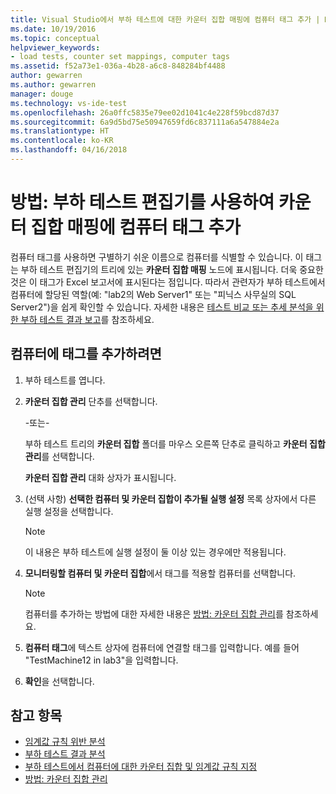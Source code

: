 ```yaml
---
title: Visual Studio에서 부하 테스트에 대한 카운터 집합 매핑에 컴퓨터 태그 추가 | Microsoft Docs
ms.date: 10/19/2016
ms.topic: conceptual
helpviewer_keywords:
- load tests, counter set mappings, computer tags
ms.assetid: f52a73e1-036a-4b28-a6c8-848284bf4488
author: gewarren
ms.author: gewarren
manager: douge
ms.technology: vs-ide-test
ms.openlocfilehash: 26a0ffc5835e79ee02d1041c4e228f59bcd87d37
ms.sourcegitcommit: 6a9d5bd75e50947659fd6c837111a6a547884e2a
ms.translationtype: HT
ms.contentlocale: ko-KR
ms.lasthandoff: 04/16/2018
---
```

# <a name="how-to-add-computer-tags-to-counter-set-mappings-using-the-load-test-editor"></a>방법: 부하 테스트 편집기를 사용하여 카운터 집합 매핑에 컴퓨터 태그 추가

컴퓨터 태그를 사용하면 구별하기 쉬운 이름으로 컴퓨터를 식별할 수 있습니다. 이 태그는 부하 테스트 편집기의 트리에 있는 **카운터 집합 매핑** 노드에 표시됩니다. 더욱 중요한 것은 이 태그가 Excel 보고서에 표시된다는 점입니다. 따라서 관련자가 부하 테스트에서 컴퓨터에 할당된 역할(예: "lab2의 Web Server1" 또는 "피닉스 사무실의 SQL Server2")을 쉽게 확인할 수 있습니다. 자세한 내용은 [테스트 비교 또는 추세 분석을 위한 부하 테스트 결과 보고](../test/compare-load-test-results.md)를 참조하세요.

## <a name="to-add-a-tag-to-a-computer"></a>컴퓨터에 태그를 추가하려면

1.  부하 테스트를 엽니다.

2.  **카운터 집합 관리** 단추를 선택합니다.

     -또는-

     부하 테스트 트리의 **카운터 집합** 폴더를 마우스 오른쪽 단추로 클릭하고 **카운터 집합 관리**를 선택합니다.

     **카운터 집합 관리** 대화 상자가 표시됩니다.

3.  (선택 사항) **선택한 컴퓨터 및 카운터 집합이 추가될 실행 설정** 목록 상자에서 다른 실행 설정을 선택합니다.

    > [!NOTE]
    > 이 내용은 부하 테스트에 실행 설정이 둘 이상 있는 경우에만 적용됩니다.

4.  **모니터링할 컴퓨터 및 카운터 집합**에서 태그를 적용할 컴퓨터를 선택합니다.

    > [!NOTE]
    > 컴퓨터를 추가하는 방법에 대한 자세한 내용은 [방법: 카운터 집합 관리](../test/how-to-manage-counter-sets-using-the-load-test-editor.md)를 참조하세요.

5.  **컴퓨터 태그**에 텍스트 상자에 컴퓨터에 연결할 태그를 입력합니다. 예를 들어 "TestMachine12 in lab3"을 입력합니다.

6.  **확인**을 선택합니다.

## <a name="see-also"></a>참고 항목

- [임계값 규칙 위반 분석](../test/analyze-threshold-rule-violations-in-load-tests.md)
- [부하 테스트 결과 분석](../test/analyze-load-test-results-using-the-load-test-analyzer.md)
- [부하 테스트에서 컴퓨터에 대한 카운터 집합 및 임계값 규칙 지정](../test/specify-counter-sets-and-threshold-rules-for-load-testing.md)
- [방법: 카운터 집합 관리](../test/how-to-manage-counter-sets-using-the-load-test-editor.md)